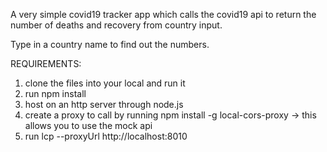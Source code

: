 A very simple covid19 tracker app which calls the covid19 api to return the number of deaths and recovery from country input.

Type in a country name to find out the numbers.

REQUIREMENTS:
1. clone the files into your local and run it
2. run npm install
3. host on an http server through node.js
4. create a proxy to call by running npm install -g local-cors-proxy
-> this allows you to use the mock api 
5. run lcp --proxyUrl http://localhost:8010